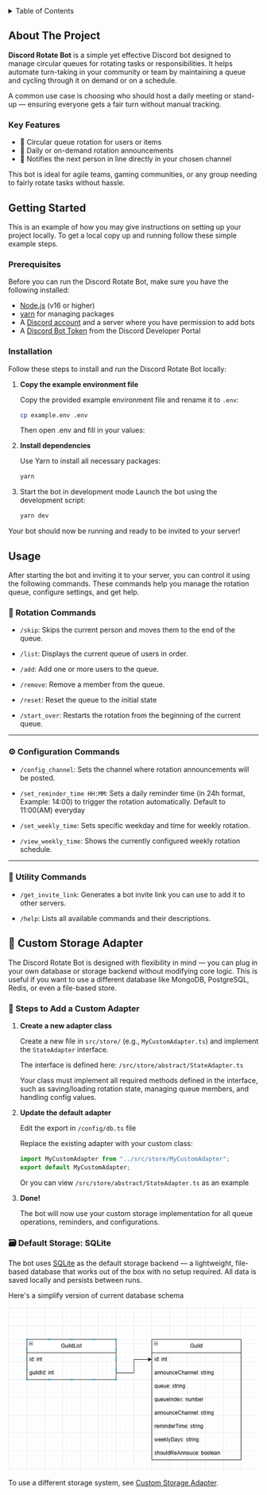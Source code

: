 <!-- TABLE OF CONTENTS -->
<details>
  <summary>Table of Contents</summary>
  <ol>
    <li>
      <a href="#about-the-project">About The Project</a>
    </li>
    <li>
      <a href="#getting-started">Getting Started</a>
      <ul>
        <li><a href="#prerequisites">Prerequisites</a></li>
        <li><a href="#installation">Installation</a></li>
      </ul>
    </li>
    <li><a href="#usage">Usage</a></li>
    <li><a href="#🔧-steps-to-add-a-custom-adapter">Use your own database</a></li>
  </ol>
</details>

<!-- ABOUT THE PROJECT -->

## About The Project

**Discord Rotate Bot** is a simple yet effective Discord bot designed to manage circular queues for rotating tasks or responsibilities. It helps automate turn-taking in your community or team by maintaining a queue and cycling through it on demand or on a schedule.

A common use case is choosing who should host a daily meeting or stand-up — ensuring everyone gets a fair turn without manual tracking.

### Key Features

- 🔁 Circular queue rotation for users or items
- 📆 Daily or on-demand rotation announcements
- 🔔 Notifies the next person in line directly in your chosen channel

This bot is ideal for agile teams, gaming communities, or any group needing to fairly rotate tasks without hassle.

<!-- GETTING STARTED -->

## Getting Started

This is an example of how you may give instructions on setting up your project locally.
To get a local copy up and running follow these simple example steps.

### Prerequisites

Before you can run the Discord Rotate Bot, make sure you have the following installed:

- [Node.js](https://nodejs.org/) (v16 or higher)
- [yarn](https://yarnpkg.com/) for managing packages
- A [Discord account](https://discord.com/) and a server where you have permission to add bots
- A [Discord Bot Token](https://discord.com/developers/applications) from the Discord Developer Portal

### Installation

Follow these steps to install and run the Discord Rotate Bot locally:

1. **Copy the example environment file**

   Copy the provided example environment file and rename it to `.env`:

   ```sh
   cp example.env .env
   ```

   Then open .env and fill in your values:

2. **Install dependencies**

   Use Yarn to install all necessary packages:

   ```sh
   yarn
   ```

3. Start the bot in development mode
   Launch the bot using the development script:

   ```sh
   yarn dev
   ```

Your bot should now be running and ready to be invited to your server!

<!-- USAGE EXAMPLES -->

## Usage

After starting the bot and inviting it to your server, you can control it using the following commands. These commands help you manage the rotation queue, configure settings, and get help.

### 🎯 Rotation Commands

- `/skip`: Skips the current person and moves them to the end of the queue.

- `/list`: Displays the current queue of users in order.

- `/add`: Add one or more users to the queue.

- `/remove`: Remove a member from the queue.

- `/reset`: Reset the queue to the initial state

- `/start_over`: Restarts the rotation from the beginning of the current queue.

---

### ⚙️ Configuration Commands

- `/config_channel`: Sets the channel where rotation announcements will be posted.

- `/set_reminder_time HH:MM`: Sets a daily reminder time (in 24h format, Example: 14:00) to trigger the rotation automatically. Default to 11:00(AM) everyday

- `/set_weekly_time`: Sets specific weekday and time for weekly rotation.

- `/view_weekly_time`: Shows the currently configured weekly rotation schedule.

---

### 🔗 Utility Commands

- `/get_invite_link`: Generates a bot invite link you can use to add it to other servers.

- `/help`: Lists all available commands and their descriptions.

## 💾 Custom Storage Adapter

The Discord Rotate Bot is designed with flexibility in mind — you can plug in your own database or storage backend without modifying core logic. This is useful if you want to use a different database like MongoDB, PostgreSQL, Redis, or even a file-based store.

### 🔧 Steps to Add a Custom Adapter

1. **Create a new adapter class**

   Create a new file in `src/store/` (e.g., `MyCustomAdapter.ts`) and implement the `StateAdapter` interface.

   The interface is defined here: `/src/store/abstract/StateAdapter.ts`

   Your class must implement all required methods defined in the interface, such as saving/loading rotation state, managing queue members, and handling config values.

2. **Update the default adapter**

   Edit the export in `/config/db.ts` file

   Replace the existing adapter with your custom class:

   ```ts
   import MyCustomAdapter from "../src/store/MyCustomAdapter";
   export default MyCustomAdapter;
   ```

   Or you can view `/src/store/abstract/StateAdapter.ts` as an example

3. **Done!**

   The bot will now use your custom storage implementation for all queue operations, reminders, and configurations.

### 🗃️ Default Storage: SQLite

The bot uses [SQLite](https://www.sqlite.org/) as the default storage backend — a lightweight, file-based database that works out of the box with no setup required. All data is saved locally and persists between runs.

Here's a simplify version of current database schema

![database-design](document/db-design.png)

To use a different storage system, see [Custom Storage Adapter](#-custom-storage-adapter).
